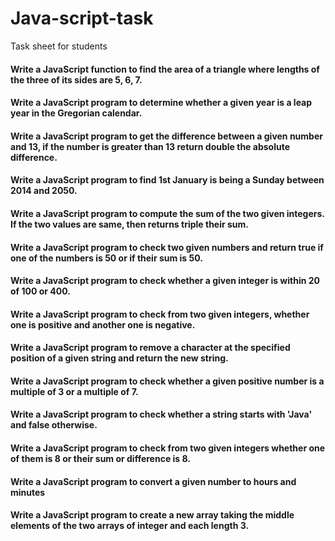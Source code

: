 # Java-script-task
Task sheet for students
####  Write a JavaScript function to find the area of a triangle where lengths of the three of its sides are 5, 6, 7.
####  Write a JavaScript program to determine whether a given year is a leap year in the Gregorian calendar.
####  Write a JavaScript program to get the difference between a given number and 13, if the number is greater than 13 return double the absolute difference.
####  Write a JavaScript program to find 1st January is being a Sunday between 2014 and 2050.
#### Write a JavaScript program to compute the sum of the two given integers. If the two values are same, then returns triple their sum.
#### Write a JavaScript program to check two given numbers and return true if one of the numbers is 50 or if their sum is 50.
#### Write a JavaScript program to check whether a given integer is within 20 of 100 or 400.
#### Write a JavaScript program to check from two given integers, whether one is positive and another one is negative.
#### Write a JavaScript program to remove a character at the specified position of a given string and return the new string.
#### Write a JavaScript program to check whether a given positive number is a multiple of 3 or a multiple of 7.
#### Write a JavaScript program to check whether a string starts with 'Java' and false otherwise.
#### Write a JavaScript program to check from two given integers whether one of them is 8 or their sum or difference is 8.
#### Write a JavaScript program to convert a given number to hours and minutes
#### Write a JavaScript program to create a new array taking the middle elements of the two arrays of integer and each length 3.
